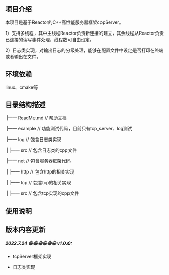## 项目介绍

本项目是基于Reactor的C++高性能服务器框架cppServer。

1）支持多线程，其中主线程Reactor负责新连接的建立，其余线程从Reactor负责已连接的读写事件处理，线程数可自由设定。

2）日志类实现，对输出日志的分级处理，能够在配置文件中设定是否打印在终端或者输出在文件。



## 环境依赖

linux、cmake等



## 目录结构描述

​		|—— ReadMe.md 								// 帮助文档

​		|—— example 									// 功能测试代码，目前只有tcp_server、log测试

​		|—— log											 	// 包含日志类实现

​		|   |—— src									  // 包含日志类的cpp文件

​		|—— net												// 包含服务器框架代码

​		|   |—— http									// 包含http的相关实现

​		|   |—— tcp									  // 包含tcp的相关实现

​		|		    |—— src							  // 包含tcp实现的cpp文件

## 使用说明





## 版本内容更新

##### 2022.7.24 😀😀😀😀😀😀 v1.0.0:

- tcpServer框架实现

- 日志类实现
